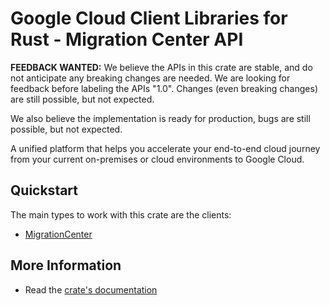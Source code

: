 # Google Cloud Client Libraries for Rust - Migration Center API

<!-- Code generated by sidekick. DO NOT EDIT. -->

**FEEDBACK WANTED:** We believe the APIs in this crate are stable, and
do not anticipate any breaking changes are needed. We are looking for
feedback before labeling the APIs "1.0". Changes (even breaking changes)
are still possible, but not expected.

We also believe the implementation is ready for production, bugs are
still possible, but not expected.

A unified platform that helps you accelerate your end-to-end cloud journey
from your current on-premises or cloud environments to Google Cloud.

## Quickstart

The main types to work with this crate are the clients:

- [MigrationCenter]

## More Information

- Read the [crate's documentation](https://docs.rs/google-cloud-migrationcenter-v1/latest/google-cloud-migrationcenter-v1)

[MigrationCenter]: https://docs.rs/google-cloud-migrationcenter-v1/latest/google_cloud_migrationcenter_v1/client/struct.MigrationCenter.html
